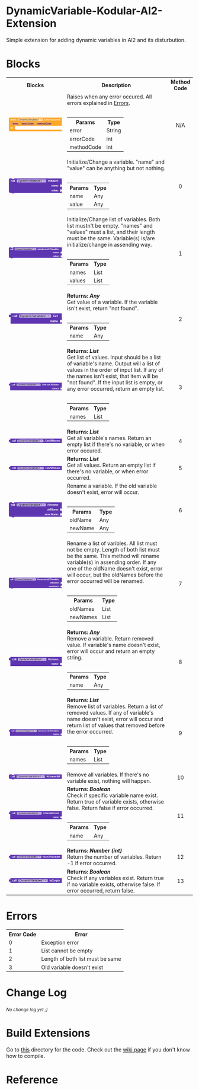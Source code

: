 # DynamicVariable-Kodular-AI2-Extension
Simple extension for adding dynamic variables in AI2 and its disturbution.

# Blocks

<table style = "width:100%">
	<tr>
		<th width = "35%">Blocks</th>
		<th width = "60%">Description</th>
		<th width = "5%">Method Code</th>
	</tr>
	<tr>
		<td>
			<img src = "assets/WhenErrorOccurred.png">
		</td>
		<td>Raises when any error occured. All errors explained in <a href="https://github.com/WaterMelonOof/DynamicVariables-Kodular-AI2-Extension/blob/master/README.md#errors">Errors</a>. <br><br>
		<table>
			<tr>
				<th>Params</th>
				<th>Type</th>
			</tr>
			<tr>
				<td>error</td>
				<td>String</td>
			</tr>
			<tr>
				<td>errorCode</td>
				<td>int</td>
			</tr>
			<tr>
				<td>methodCode</td>
				<td>int</td>
			<tr>
			</table>
		</td>
		<td align = "center">N/A</td>
	</tr>
	<tr>
		<td>
			<img src = "assets/Initialize.png">
		</td>
		<td>Initialize/Change a variable. "name" and "value" can be anything but not nothing. <br><br>
		<table>
			<tr>
				<th>Params</th>
				<th>Type</th>
			</tr>
			<tr>
				<td>name</td>
				<td>Any</td>
			</tr>
			<tr>
				<td>value</td>
				<td>Any</td>
			</tr>
			</table>
		</td>
		<td align = "center">0</td>
	</tr>
	<tr>
		<td>
			<img src = "assets/InitializeListOfVariables.png">
		</td>
		<td>Initialize/Change list of variables. Both list mustn't be empty. "names" and "values" must a list, and their length must be the same. Variable(s) is/are initialize/change in assending way.<br><br>
		<table>
			<tr>
				<th>Params</th>
				<th>Type</th>
			</tr>
			<tr>
				<td>names</td>
				<td>List</td>
			</tr>
			<tr>
				<td>values</td>
				<td>List</td>
			</tr>
			</table>
		</td>
		<td align = "center">1</td>
	</tr>
	<tr>
		<td>
			<img src = "assets/Get.png">
		</td>
		<td><b>Returns: <i>Any</i></b><br>Get value of a variable. If the variable isn't exist, return "not found".<br><br>
		<table>
			<tr>
				<th>Params</th>
				<th>Type</th>
			</tr>
			<tr>
				<td>name</td>
				<td>Any</td>
			</tr>
			</table>
		</td>
		<td align = "center">2</td>
	</tr>
	<tr>
		<td>
			<img src = "assets/GetListOfValues.png">
		</td>
		<td><b>Returns: <i>List</i></b><br>Get list of values. Input should be a list of variable's name. Output will a list of values in the order of input list. If any of the names isn't exist, that item will be "not found". If the input list is empty, or any error occurred, return an empty list.<br><br>
		<table>
			<tr>
				<th>Params</th>
				<th>Type</th>
			</tr>
			<tr>
				<td>names</td>
				<td>List</td>
			</tr>
			</table>
		</td>
		<td align = "center">3</td>
	</tr>
	<tr>
		<td>
			<img src = "assets/GetAllNames.png">
		</td>
		<td><b>Returns: <i>List</i></b><br>Get all variable's names. Return an empty list if there's no variable, or when error occured.</td>
		<td align = "center">4</td>
	</tr>
	<tr>
		<td>
			<img src = "assets/GetAllValues.png">
		</td>
		<td><b>Returns: <i>List</i></b><br>Get all values. Return an empty list if there's no variable, or when error occurred.</td>
		<td align = "center">5</td>
	</tr>
	<tr>
		<td>
			<img src = "assets/Rename.png">
		</td>
		<td>Rename a variable. If the old variable doesn't exist, error will occur.<br><br>
		<table>
			<tr>
				<th>Params</th>
				<th>Type</th>
			</tr>
			<tr>
				<td>oldName</td>
				<td>Any</td>
			</tr>
			<tr>
				<td>newName</td>
				<td>Any</td>
			</tr>
		</table>
		</td>
		<td align = "center">6</td>
	</tr>
	<tr>
		<td>
			<img src = "assets/RenameListOfVariables.png">
		</td>
		<td>Rename a list of varibles. All list must not be empty. Length of both list must be the same. This method will rename variable(s) in assending order. If any one of the oldName doesn't exist, error will occur, but the oldNames before the error occurred will be renamed.<br><br>
		<table>
			<tr>
				<th>Params</th>
				<th>Type</th>
			</tr>
			<tr>
				<td>oldNames</td>
				<td>List</td>
			</tr>
			<tr>
				<td>newNames</td>
				<td>List</td>
			</tr>
		</table>
		</td>
		<td align = "center">7</td>
	</tr>
	<tr>
		<td>
			<img src = "assets/Remove.png">
		</td>
		<td><b>Returns: <i>Any</i></b><br>Remove a variable. Return removed value. If variable's name doesn't exist, error will occur and return an empty string.<br><br>
		<table>
			<tr>
				<th>Params</th>
				<th>Type</th>
			</tr>
			<tr>
				<td>name</td>
				<td>Any</td>
			</tr>
			</table>
		</td>
		<td align = "center">8</td>
	</tr>
	<tr>
		<td>
			<img src = "assets/RemoveListOfVariables.png">
		</td>
		<td><b>Returns: <i>List</i></b><br>Remove list of variables. Return a list of removed values. If any of variable's name doesn't exist, error will occur and return list of values that removed before the error occurred.<br><br>
		<table>
			<tr>
				<th>Params</th>
				<th>Type</th>
			</tr>
			<tr>
				<td>names</td>
				<td>List</td>
			</tr>
			</table>
		</td>
		<td align = "center">9</td>
	</tr>
	<tr>
		<td>
			<img src = "assets/RemoveAll.png">
		</td>
		<td>Remove all variables. If there's no variable exist, nothing will happen.</td>
		<td align = "center">10</td>
	</tr>
	<tr>
		<td>
			<img src = "assets/IsVariableExist.png">
		</td>
		<td><b>Returns: <i>Boolean</i></b><br>Check if specific variable name exist. Return true of variable exists, otherwise false. Return false if error occurred.<br><br>
		<table>
			<tr>
				<th>Params</th>
				<th>Type</th>
			</tr>
			<tr>
				<td>name</td>
				<td>Any</td>
			</tr>
			</table>
		</td>
		<td align = "center">11</td>
	</tr>
	<tr>
		<td>
			<img src = "assets/NumOfVariables.png">
		</td>
		<td><b>Returns: <i>Number (int)</i></b><br>Return the number of variables. Return -1 if error occurred.</td>
		<td align = "center">12</td>
	</tr>
	<tr>
		<td>
			<img src = "assets/IsEmpty.png">
		</td>
		<td><b>Returns: <i>Boolean</i></b><br>Check if any variables exist. Return true if no variable exists, otherwise false. If error occurred, return false.</td>
		<td align = "center">13</td>
	</tr>
		</table>
	
# Errors

<table>
	<tr>
		<th>Error Code</th>
		<th>Error</th>
	</tr>
	<tr>
		<td>0</td>
		<td>Exception error</td>
	</tr>
	<tr>
		<td>1</td>
		<td>List cannot be empty</td>
	</tr>
	<tr>
		<td>2</td>
		<td>Length of both list must be same</td>
	</tr>
	<tr>
		<td>3</td>
		<td>Old variable doesn't exist</td>
	</tr>
</table>
	
# Change Log
<small><i>No change log yet ;)</i></small>

# Build Extensions
Go to [this](https://github.com/WaterMelonOof/DynamicVariables-Kodular-AI2-Extension/tree/master/BuildExtension) directory for the code. Check out the [wiki page](https://github.com/WaterMelonOof/DynamicVariables-Kodular-AI2-Extension/wiki/Compiling-Extension) if you don't know how to compile.

# Reference
